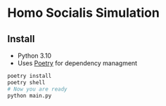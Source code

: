 # Homo Socialis Simulation

## Install
- Python 3.10
- Uses  [Poetry](https://python-poetry.org/) for dependency managment
```bash
poetry install
poetry shell
# Now you are ready
python main.py
```
